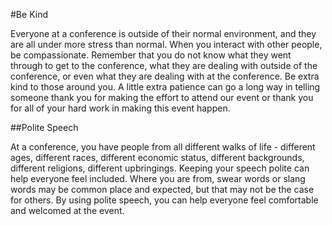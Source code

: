 #Be Kind

Everyone at a conference is outside of their normal environment, and they are all under more stress than normal. When you interact with other people, be compassionate. Remember that you do not know what they went through to get to the conference, what they are dealing with outside of the conference, or even what they are dealing with at the conference. Be extra kind to those around you. A little extra patience can go a long way in telling someone thank you for making the effort to attend our event or thank you for all of your hard work in making this event happen.

##Polite Speech

At a conference, you have people from all different walks of life - different ages, different races, different economic status, different backgrounds, different religions, different upbringings. Keeping your speech polite can help everyone feel included. Where you are from, swear words or slang words may be common place and expected, but that may not be the case for others. By using polite speech, you can help everyone feel comfortable and welcomed at the event.

